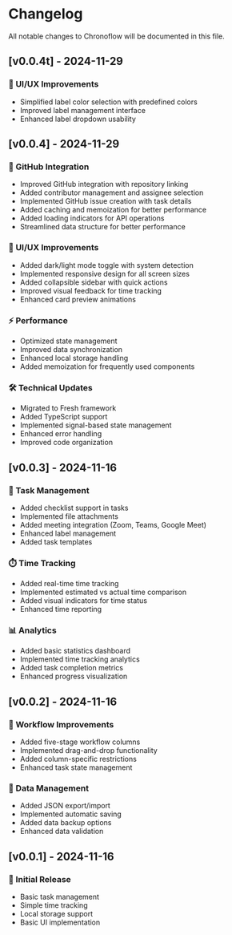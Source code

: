 # Changelog

All notable changes to Chronoflow will be documented in this file.

## [v0.0.4t] - 2024-11-29

### 🎨 UI/UX Improvements

- Simplified label color selection with predefined colors
- Improved label management interface
- Enhanced label dropdown usability

## [v0.0.4] - 2024-11-29

### 🚀 GitHub Integration

- Improved GitHub integration with repository linking
- Added contributor management and assignee selection
- Implemented GitHub issue creation with task details
- Added caching and memoization for better performance
- Added loading indicators for API operations
- Streamlined data structure for better performance

### 🎨 UI/UX Improvements

- Added dark/light mode toggle with system detection
- Implemented responsive design for all screen sizes
- Added collapsible sidebar with quick actions
- Improved visual feedback for time tracking
- Enhanced card preview animations

### ⚡ Performance

- Optimized state management
- Improved data synchronization
- Enhanced local storage handling
- Added memoization for frequently used components

### 🛠️ Technical Updates

- Migrated to Fresh framework
- Added TypeScript support
- Implemented signal-based state management
- Enhanced error handling
- Improved code organization

## [v0.0.3] - 2024-11-16

### 🎯 Task Management

- Added checklist support in tasks
- Implemented file attachments
- Added meeting integration (Zoom, Teams, Google Meet)
- Enhanced label management
- Added task templates

### ⏱️ Time Tracking

- Added real-time time tracking
- Implemented estimated vs actual time comparison
- Added visual indicators for time status
- Enhanced time reporting

### 📊 Analytics

- Added basic statistics dashboard
- Implemented time tracking analytics
- Added task completion metrics
- Enhanced progress visualization

## [v0.0.2] - 2024-11-16

### 🔄 Workflow Improvements

- Added five-stage workflow columns
- Implemented drag-and-drop functionality
- Added column-specific restrictions
- Enhanced task state management

### 💾 Data Management

- Added JSON export/import
- Implemented automatic saving
- Added data backup options
- Enhanced data validation

## [v0.0.1] - 2024-11-16

### 🚀 Initial Release

- Basic task management
- Simple time tracking
- Local storage support
- Basic UI implementation
